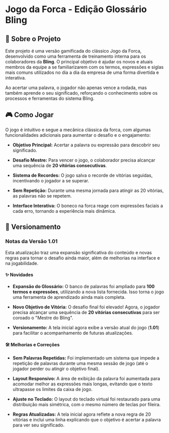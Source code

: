 # Jogo da Forca - Edição Glossário Bling

## 🎯 Sobre o Projeto

Este projeto é uma versão gamificada do clássico Jogo da Forca, desenvolvido como uma ferramenta de treinamento interna para os colaboradores da **Bling**. O principal objetivo é ajudar os novos e atuais membros da equipe a se familiarizarem com os termos, expressões e siglas mais comuns utilizados no dia a dia da empresa de uma forma divertida e interativa.

Ao acertar uma palavra, o jogador não apenas vence a rodada, mas também aprende o seu significado, reforçando o conhecimento sobre os processos e ferramentas do sistema Bling.

## 🎮 Como Jogar

O jogo é intuitivo e segue a mecânica clássica da forca, com algumas funcionalidades adicionais para aumentar o desafio e o engajamento:

* **Objetivo Principal:** Acertar a palavra ou expressão para descobrir seu significado.

* **Desafio Mestre:** Para vencer o jogo, o colaborador precisa alcançar uma sequência de **20 vitórias consecutivas**.

* **Sistema de Recordes:** O jogo salva o recorde de vitórias seguidas, incentivando o jogador a se superar.

* **Sem Repetição:** Durante uma mesma jornada para atingir as 20 vitórias, as palavras não se repetem.

* **Interface Interativa:** O boneco na forca reage com expressões faciais a cada erro, tornando a experiência mais dinâmica.

## 📝 Versionamento

### Notas da Versão 1.01

Esta atualização traz uma expansão significativa do conteúdo e novas regras para tornar o desafio ainda maior, além de melhorias na interface e na jogabilidade.

#### ✨ Novidades

* **Expansão do Glossário:** O banco de palavras foi ampliado para **100 termos e expressões**, utilizando a nova lista fornecida. Isso torna o jogo uma ferramenta de aprendizado ainda mais completa.

* **Novo Objetivo de Vitória:** O desafio final foi elevado! Agora, o jogador precisa alcançar uma sequência de **20 vitórias consecutivas** para ser coroado o "Mestre do Bling".

* **Versionamento:** A tela inicial agora exibe a versão atual do jogo (**1.01**) para facilitar o acompanhamento de futuras atualizações.

#### 🛠️ Melhorias e Correções

* **Sem Palavras Repetidas:** Foi implementado um sistema que impede a repetição de palavras durante uma mesma sessão de jogo (até o jogador perder ou atingir o objetivo final).

* **Layout Responsivo:** A área de exibição da palavra foi aumentada para acomodar melhor as expressões mais longas, evitando que o texto ultrapasse os limites da caixa de jogo.

* **Ajuste no Teclado:** O layout do teclado virtual foi restaurado para uma distribuição mais simétrica, com o mesmo número de teclas por fileira.

* **Regras Atualizadas:** A tela inicial agora reflete a nova regra de 20 vitórias e inclui uma linha explicando que o objetivo é acertar a palavra para ver seu significado.
